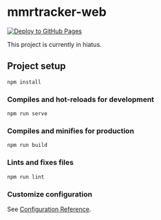 # mmrtracker-web

[![Deploy to GitHub Pages](https://github.com/muazamkamal/mmrtracker-web/workflows/Deploy%20to%20GitHub%20Pages/badge.svg)](https://github.com/muazamkamal/mmrtracker-web/actions)

This project is currently in hiatus.

## Project setup

```
npm install
```

### Compiles and hot-reloads for development

```
npm run serve
```

### Compiles and minifies for production

```
npm run build
```

### Lints and fixes files

```
npm run lint
```

### Customize configuration

See [Configuration Reference](https://cli.vuejs.org/config/).
